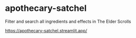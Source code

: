 # apothecary-satchel
Filter and search all ingredients and effects in The Elder Scrolls

https://apothecary-satchel.streamlit.app/
